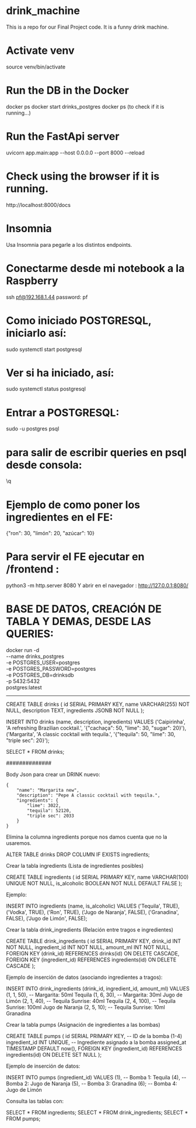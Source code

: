 # drink_machine
This is a repo for our Final Project code. It is a funny drink machine.

# Activate venv
source venv/bin/activate

# Run the DB in the Docker
docker ps
docker start drinks_postgres
docker ps (to check if it is running...)

# Run the FastApi server
uvicorn app.main:app --host 0.0.0.0 --port 8000 --reload

# Check using the browser if it is running.
http://localhost:8000/docs

# Insomnia
Usa Insomnia para pegarle a los distintos endpoints.

# Conectarme desde mi notebook a la Raspberry

ssh pf@192.168.1.44
password: pf

# Como iniciado POSTGRESQL, iniciarlo así:
sudo systemctl start postgresql

# Ver si ha iniciado, así:
sudo systemctl status postgresql

# Entrar a POSTGRESQL:
sudo -u postgres psql

# para salir de escribir queries en psql desde consola: 
\q

# Ejemplo de como poner los ingredientes en el FE:
{"ron": 30, "limón": 20, "azúcar": 10}

# Para servir el FE ejecutar en /frontend :
python3 -m http.server 8080
Y abrir en el navegador : http://127.0.0.1:8080/

# BASE DE DATOS, CREACIÓN DE TABLA Y DEMAS, DESDE LAS QUERIES:

docker run -d \
  --name drinks_postgres \
  -e POSTGRES_USER=postgres \
  -e POSTGRES_PASSWORD=postgres \
  -e POSTGRES_DB=drinksdb \
  -p 5432:5432 \
  postgres:latest

--------------

CREATE TABLE drinks (
    id SERIAL PRIMARY KEY,
    name VARCHAR(255) NOT NULL,
    description TEXT,
    ingredients JSONB NOT NULL
);

INSERT INTO drinks (name, description, ingredients)
VALUES 
('Caipirinha', 'A refreshing Brazilian cocktail.', '{"cachaça": 50, "lime": 30, "sugar": 20}'),
('Margarita', 'A classic cocktail with tequila.', '{"tequila": 50, "lime": 30, "triple sec": 20}');


SELECT * FROM drinks;

##############

Body Json para crear un DRINK nuevo:

	{
		"name": "Margarita new",
		"description": "Pepe A classic cocktail with tequila.",
		"ingredients": {
			"lime": 3022,
			"tequila": 52120,
			"triple sec": 2033
		}
	}


Elimina la columna ingredients porque nos damos cuenta que no la usaremos.

ALTER TABLE drinks DROP COLUMN IF EXISTS ingredients;



Crear la tabla ingredients (Lista de ingredientes posibles)

CREATE TABLE ingredients (
    id SERIAL PRIMARY KEY,
    name VARCHAR(100) UNIQUE NOT NULL,
    is_alcoholic BOOLEAN NOT NULL DEFAULT FALSE
);


Ejemplo:

INSERT INTO ingredients (name, is_alcoholic) VALUES 
('Tequila', TRUE),
('Vodka', TRUE),
('Ron', TRUE),
('Jugo de Naranja', FALSE),
('Granadina', FALSE),
('Jugo de Limón', FALSE);


Crear la tabla drink_ingredients (Relación entre tragos e ingredientes)

CREATE TABLE drink_ingredients (
    id SERIAL PRIMARY KEY,
    drink_id INT NOT NULL,
    ingredient_id INT NOT NULL,
    amount_ml INT NOT NULL, 
    FOREIGN KEY (drink_id) REFERENCES drinks(id) ON DELETE CASCADE,
    FOREIGN KEY (ingredient_id) REFERENCES ingredients(id) ON DELETE CASCADE
);

Ejemplo de inserción de datos (asociando ingredientes a tragos):

INSERT INTO drink_ingredients (drink_id, ingredient_id, amount_ml) VALUES 
(1, 1, 50),  -- Margarita: 50ml Tequila
(1, 6, 30),  -- Margarita: 30ml Jugo de Limón
(2, 1, 40),  -- Tequila Sunrise: 40ml Tequila
(2, 4, 100), -- Tequila Sunrise: 100ml Jugo de Naranja
(2, 5, 10);  -- Tequila Sunrise: 10ml Granadina


Crear la tabla pumps (Asignación de ingredientes a las bombas)

CREATE TABLE pumps (
    id SERIAL PRIMARY KEY,      -- ID de la bomba (1-4)
    ingredient_id INT UNIQUE,   -- Ingrediente asignado a la bomba
    assigned_at TIMESTAMP DEFAULT now(),
    FOREIGN KEY (ingredient_id) REFERENCES ingredients(id) ON DELETE SET NULL
);


Ejemplo de inserción de datos:

INSERT INTO pumps (ingredient_id) VALUES 
(1),  -- Bomba 1: Tequila
(4),  -- Bomba 2: Jugo de Naranja
(5),  -- Bomba 3: Granadina
(6);  -- Bomba 4: Jugo de Limón


Consulta las tablas con:

SELECT * FROM ingredients;
SELECT * FROM drink_ingredients;
SELECT * FROM pumps;



